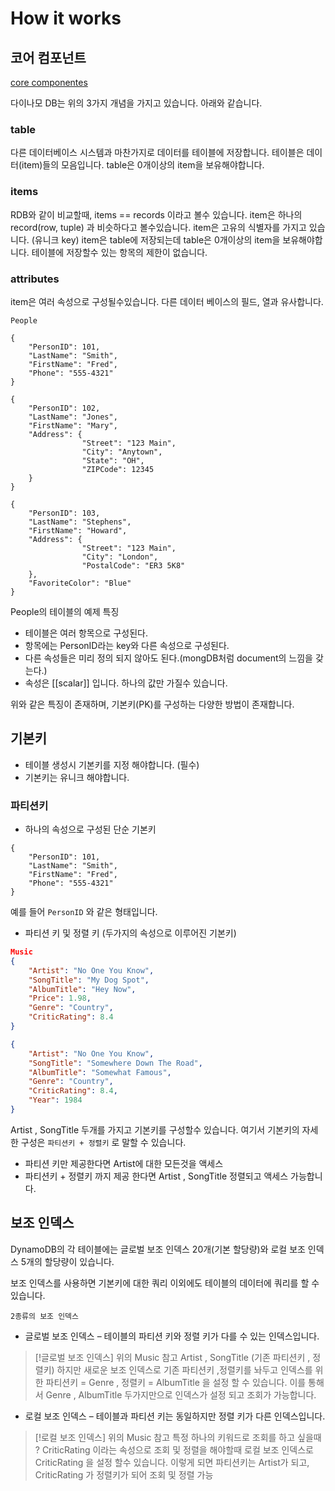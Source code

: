 
# How it works

## 코어 컴포넌트
[core componentes](https://docs.aws.amazon.com/amazondynamodb/latest/developerguide/HowItWorks.CoreComponents.html)


다이나모 DB는 위의 3가지 개념을 가지고 있습니다. 아래와 같습니다. 
### table
다른 데이터베이스 시스템과 마찬가지로 데이터를 테이블에 저장합니다. 
테이블은 데이터(item)들의 모음입니다.
table은 0개이상의 item을 보유해야합니다.

### items
RDB와 같이 비교할때, items == records 이라고 볼수 있습니다. 
item은 하나의  record(row, tuple) 과 비슷하다고 볼수있습니다.
item은 고유의 식별자를 가지고 있습니다. (유니크 key)
item은 table에 저장되는데 table은 0개이상의 item을 보유해야합니다.
테이블에 저장할수 있는 항목의 제한이 없습니다. 

### attributes
item은 여러 속성으로 구성될수있습니다. 
다른 데이터 베이스의 필드, 열과 유사합니다. 


```
People

{
    "PersonID": 101,
    "LastName": "Smith",
    "FirstName": "Fred",
    "Phone": "555-4321"
}

{
    "PersonID": 102,
    "LastName": "Jones",
    "FirstName": "Mary",
    "Address": {
                "Street": "123 Main",
                "City": "Anytown",
                "State": "OH",
                "ZIPCode": 12345
    }
}

{
    "PersonID": 103,
    "LastName": "Stephens",
    "FirstName": "Howard",
    "Address": {
                "Street": "123 Main",
                "City": "London",                                    
                "PostalCode": "ER3 5K8"
    },
    "FavoriteColor": "Blue"
}
```

People의 테이블의 예제 특징
- 테이블은 여러 항목으로 구성된다.
- 항목에는 PersonID라는 key와 다른 속성으로 구성된다.
- 다른 속성들은 미리 정의 되지 않아도 된다.(mongDB처럼 document의 느낌을 갖는다.)
- 속성은 [[scalar]] 입니다. 하나의 값만 가질수 있습니다. 

위와 같은 특징이 존재하며, 기본키(PK)를 구성하는 다양한 방법이 존재합니다.



## 기본키

- 테이블 생성시 기본키를 지정 해야합니다. (필수)
- 기본키는 유니크 해야합니다.

### 파티션키

- 하나의 속성으로 구성된 단순 기본키
``` 
{
    "PersonID": 101,
    "LastName": "Smith",
    "FirstName": "Fred",
    "Phone": "555-4321"
}
```
예를 들어 `PersonID` 와 같은 형태입니다.

- 파티션 키 및 정렬 키 (두가지의 속성으로 이루어진 기본키)

``` json
Music
{
	"Artist": "No One You Know",
	"SongTitle": "My Dog Spot",
	"AlbumTitle": "Hey Now",
	"Price": 1.98,
	"Genre": "Country",
	"CriticRating": 8.4
}

{
	"Artist": "No One You Know",
	"SongTitle": "Somewhere Down The Road",
	"AlbumTitle": "Somewhat Famous",
	"Genre": "Country",
	"CriticRating": 8.4,
	"Year": 1984
}
```

Artist , SongTitle 두개를 가지고 기본키를 구성할수 있습니다. 
여기서 기본키의 자세한 구성은 `파티션키 + 정렬키` 로 말할 수 있습니다.

- 파티션 키만 제공한다면 Artist에 대한 모든것을 액세스
- 파티션키 + 정렬키 까지 제공 한다면 Artist , SongTitle 정렬되고 액세스 가능합니다.

## 보조 인덱스

DynamoDB의 각 테이블에는 글로벌 보조 인덱스 20개(기본 할당량)와 로컬 보조 인덱스 5개의 할당량이 있습니다.

보조 인덱스를 사용하면 기본키에 대한 쿼리 이외에도 테이블의 데이터에 쿼리를 할 수 있습니다.

`2종류의 보조 인덱스`
- 글로벌 보조 인덱스 – 테이블의 파티션 키와 정렬 키가 다를 수 있는 인덱스입니다. 
> [!글로벌 보조 인덱스]  위의 Music  참고
> Artist , SongTitle (기존 파티션키 , 정렬키) 
> 하지만 새로운 보조 인덱스로 기존 파티션키 ,정렬키를 놔두고 
> 인덱스를 위한 파티션키  = Genre , 정렬키 = AlbumTitle 을 설정 할 수 있습니다. 
> 이를 통해서 Genre , AlbumTitle 두가지만으로 인덱스가 설정 되고 조회가 가능합니다.

- 로컬 보조 인덱스 – 테이블과 파티션 키는 동일하지만 정렬 키가 다른 인덱스입니다.
> [!로컬 보조 인덱스]  위의 Music  참고
> 특정 하나의 키워드로 조회를 하고 싶을때  ? 
> CriticRating 이라는 속성으로 조회 및 정렬을 해야할때 
> 로컬 보조 인덱스로 CriticRating 을 설정 할수 있습니다. 
> 이렇게 되면 파티션키는 Artist가 되고, CriticRating 가 정렬키가 되어 
> 조회 및 정렬 가능




